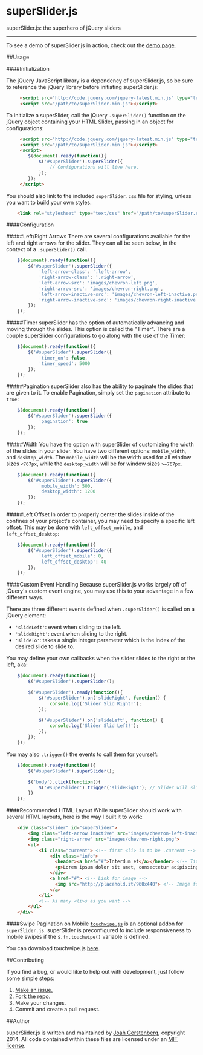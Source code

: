 superSlider.js
==============

superSlider.js: the superhero of jQuery sliders

---

To see a demo of superSlider.js in action, check out the [demo page](http://www.joahg.com/superSlider.js/demo.html).

##Usage

####Initialization

The jQuery JavaScript library is a dependency of superSlider.js, so be sure to reference the jQuery library before initiating superSlider.js:

```html
     <script src="http://code.jquery.com/jquery-latest.min.js" type="text/javascript"></script>
     <script src="/path/to/superSlider.min.js"></script>
```

To initialize a superSlider, call the jQuery `.superSlider()` function on the jQuery object containing your HTML Slider, passing in an object for configurations:

```html
     <script src="http://code.jquery.com/jquery-latest.min.js" type="text/javascript"></script>
     <script src="/path/to/superSlider.min.js"></script>
     <script>
     	$(document).ready(function(){
     		$('#superSlider').superSlider({
	     		// Configurations will live here.
	     	});
     	});
     </script>
```

You should also link to the included `superSlider.css` file for styling, unless you want to build your own styles.

```html
	<link rel="stylesheet" type="text/css" href="/path/to/superSlider.css">
```

####Configuration

#####Left/Right Arrows
There are several configurations available for the left and right arrows for the slider. They can all be seen below, in the context of a `.superSlider()` call.

```javascript
 	$(document).ready(function(){
 		$('#superSlider').superSlider({
     		'left-arrow-class': '.left-arrow',                              //Sets the selector class for the left arrow
     		'right-arrow-class': '.right-arrow',                            //Sets the selector class for the right arrow
     		'left-arrow-src': 'images/chevron-left.png',                    //Sets the image source for the left arrow
     		'right-arrow-src': 'images/chevron-right.png',                  //Sets the image source for the right arrow
     		'left-arrow-inactive-src': 'images/chevron-left-inactive.png',  //Sets the image source for the inactive left arrow
     		'right-arrow-inactive-src': 'images/chevron-right-inactive.png' //Sets the image source for the inactive right arrow
     	});
 	});
```

#####Timer
superSlider has the option of automatically advancing and moving through the slides. This option is called the "Timer". There are a couple superSlider configurations to go along with the use of the Timer:

```javascript
 	$(document).ready(function(){
 		$('#superSlider').superSlider({
     		'timer_on': false,                                              //Either true or false, turns Timer on or off
     		'timer_speed': 5000                                             //Speed, in milliseconds, for the automatic advancing of the slides
     	});
 	});
```

#####Pagination
superSlider also has the ability to paginate the slides that are given to it. To enable Pagination, simply set the `pagination` attribute to `true`:

```javascript
    $(document).ready(function(){
        $('#superSlider').superSlider({
            'pagination': true
        });
    });
```

#####Width
You have the option with superSlider of customizing the width of the slides in your slider. You have two different options: `mobile_width`, and `desktop_width`. The `mobile_width` will be the width used for all window sizes `<767px`, while the `desktop_width` will be for window sizes `>=767px`.

```javascript
    $(document).ready(function(){
        $('#superSlider').superSlider({
            'mobile_width': 500,                                            //Number (pixels) width for mobile
            'desktop_width': 1200                                           //Number (pixels) width for desktop
        });
    });
```

#####Left Offset
In order to properly center the slides inside of the confines of your project's container, you may need to specify a specific left offset. This may be done with `left_offset_mobile`, and `left_offset_desktop`:

```javascript
    $(document).ready(function(){
        $('#superSlider').superSlider({
            'left_offset_mobile': 0,                                        //Number (pixels) left offset for mobile
            'left_offset_desktop': 40                                       //Number (pixels) left offset for desktop
        });
    });
```

####Custom Event Handling
Because superSlider.js works largely off of jQuery's custom event engine, you may use this to your advantage in a few different ways.

There are three different events defined when `.superSlider()` is called on a jQuery element:

 -   `'slideLeft'`: event when sliding to the left.
 -   `'slideRight'`: event when sliding to the right.
 -   `'slideTo'`: takes a single integer parameter which is the index of the desired slide to slide to.

You may define your own callbacks when the slider slides to the right or the left, aka:

```javascript
    $(document).ready(function(){
        $('#superSlider').superSlider();

        $('#superSlider').ready(function(){
            $('#superSlider').on('slideRight', function() {
                console.log('Slider Slid Right!');
            });

            $('#superSlider').on('slideLeft', function() {
                console.log('Slider Slid Left!');
            });
        });
    });
```

You may also `.trigger()` the events to call them for yourself:

```javascript
    $(document).ready(function(){
        $('#superSlider').superSlider();

        $('body').click(function(){
            $('#superSlider').trigger('slideRight'); // Slider will slide right when the body is clicked.
        })
    });
```

####Recommended HTML Layout
While superSlider should work with several HTML layouts, here is the way I built it to work:

```html
	<div class="slider" id="superSlider">
		<img class="left-arrow inactive" src="images/chevron-left-inactive.png">
        <img class="right-arrow" src="images/chevron-right.png">
        <ul>
			<li class="current"> <!-- first <li> is to be .current -->
				<div class="info">
				  <header><a href="#">Interdum et</a></header> <!-- Title of slide -->
				  <p>Lorem ipsum dolor sit amet, consectetur adipiscing elit. Sed vitae nibh lorem. Maecenas vitae erat eu justo convallis porttitor pretium at purus. In lacus orci, lobortis non luctus eget, posuere sed dolor.</p> <!-- Description of slide -->
				</div>
				<a href="#"> <!-- Link for image -->
				  <img src="http://placehold.it/960x440"> <!-- Image for slide -->
				</a>
			</li>
			<!-- As many <li>s as you want -->
		</ul>
	</div>
```

####Swipe Pagination on Mobile
[`touchwipe.js`](http://www.netcu.de/jquery-touchwipe-iphone-ipad-library) is an optional addon for `superSlider.js`. superSlider is preconfigured to include responsiveness to mobile swipes if the `$.fn.touchwipe()` variable is defined.

You can download touchwipe.js [here](http://www.netcu.de/jquery-touchwipe-iphone-ipad-library).

##Contributing

If you find a bug, or would like to help out with development, just follow some simple steps:

  1. [Make an issue.](https://github.com/JoahG/superSlider.js/issues/new)
  2. [Fork the repo.](https://github.com/JoahG/superSlider.js/fork)
  3. Make your changes.
  4. Commit and create a pull request.

##Author

superSlider.js is written and maintained by [Joah Gerstenberg](http://www.joahg.com), copyright 2014. All code contained within these files are licensed under an [MIT license](https://github.com/JoahG/superSlider.js/blob/gh-pages/LICENSE).
